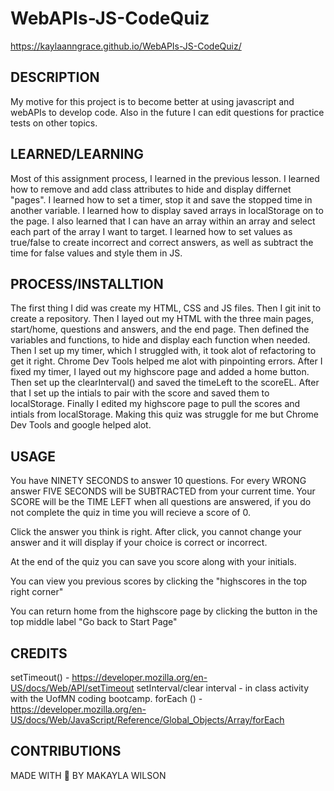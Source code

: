 # WebAPIs-JS-CodeQuiz
https://kaylaanngrace.github.io/WebAPIs-JS-CodeQuiz/
## DESCRIPTION
My motive for this project is to become better at using javascript and webAPIs to develop code. Also in the future I can edit questions for practice tests on other topics. 
## LEARNED/LEARNING
Most of this assignment process, I learned in the previous lesson. I learned how to remove and add class attributes to hide and display differnet "pages". I learned how to set a timer, stop it and save the stopped time in another variable. I learned how to display saved arrays in localStorage on to the page. I also learned that I can have an array within an array and select each part of the array I want to target. I learned how to set values as true/false to create incorrect and correct answers, as well as subtract the time for false values and style them in JS. 
## PROCESS/INSTALLTION
The first thing I did was create my HTML, CSS and JS files. Then I git init to create a repository. Then I layed out my HTML with the three main pages, start/home, questions and answers, and the end page. Then defined the variables and functions, to hide and display each function when needed. Then I set up my timer, which I struggled with, it took alot of refactoring to get it right. Chrome Dev Tools helped me alot with pinpointing errors. After I fixed my timer, I layed out my highscore page and added a home button. Then set up the clearInterval() and saved the timeLeft to the scoreEL. After that I set up the intials to pair with the score and saved them to localStorage. Finally I edited my highscore page to pull the scores and intials from localStorage. Making this quiz was struggle for me but Chrome Dev Tools and google helped alot. 
## USAGE
You have NINETY SECONDS to answer 10 questions. For every WRONG answer FIVE SECONDS will be SUBTRACTED from your current time. Your SCORE will be the TIME LEFT when all questions are answered, if you do not complete the quiz in time you will recieve a score of 0.

Click the answer you think is right. After click, you cannot change your answer and it will display if your choice is correct or incorrect. 

At the end of the quiz you can save you score along with your initials.

You can view you previous scores by clicking the "highscores in the top right corner" 

You can return home from the highscore page by clicking the button in the top middle label "Go back to Start Page" 
## CREDITS 
setTimeout() - https://developer.mozilla.org/en-US/docs/Web/API/setTimeout
setInterval/clear interval - in class activity with the UofMN coding bootcamp.
forEach () - https://developer.mozilla.org/en-US/docs/Web/JavaScript/Reference/Global_Objects/Array/forEach
## CONTRIBUTIONS  
MADE WITH 💜 BY MAKAYLA WILSON